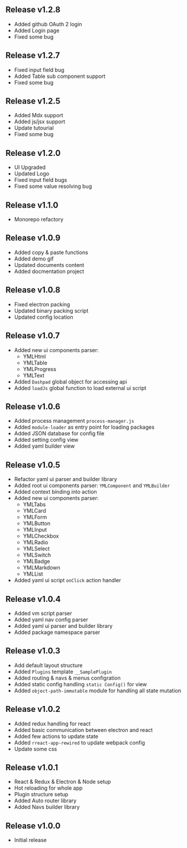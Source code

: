 ## Release v1.2.8

- Added github OAuth 2 login
- Added Login page
- Fixed some bug

## Release v1.2.7

- Fixed input field bug
- Added Table sub component support
- Fixed some bug

## Release v1.2.5

- Added Mdx support
- Added js/jsx support
- Update tutourial
- Fixed some bug

## Release v1.2.0

- UI Upgraded
- Updated Logo
- Fixed input field bugs
- Fixed some value resolving bug

## Release v1.1.0

- Monorepo refactory

## Release v1.0.9

- Added copy & paste functions
- Added demo gif
- Updated documents content
- Added docmentation project

## Release v1.0.8

- Fixed electron packing
- Updated binary packing script
- Updated config location

## Release v1.0.7

- Added new ui components parser:
    - YMLHtml
    - YMLTable
    - YMLProgress
    - YMLText
- Added `Dashpad` global object for accessing api
- Added `loadJs` global function to load external ui script

## Release v1.0.6

- Added process management `process-manager.js`
- Added `module-loader` as entry point for loading packages
- Added JSON database for config file
- Added setting config view
- Added yaml builder view

## Release v1.0.5

- Refactor yaml ui parser and builder library
- Added root ui components parser: `YMLComponent` and `YMLBuilder`
- Added context binding into action
- Added new ui components parser:
    - YMLTabs
    - YMLCard
    - YMLForm
    - YMLButton
    - YMLInput
    - YMLCheckbox
    - YMLRadio
    - YMLSelect
    - YMLSwitch
    - YMLBadge
    - YMLMarkdown
    - YMLList
- Added yaml ui script `onClick` action handler

## Release v1.0.4

- Added vm script parser
- Added yaml nav config parser
- Added yaml ui parser and builder library
- Added package namespace parser

## Release v1.0.3

- Add default layout structure
- Added `Plugins` template `__SamplePlugin`
- Added routing & navs & menus configration
- Added static config handling `static Config()` for view
- Added `object-path-immutable` module for handling all state mutation

## Release v1.0.2

- Added redux handling for react
- Added basic communication between electron and react
- Added few actions to update state
- Added `rreact-app-rewired` to update webpack config
- Update some css

## Release v1.0.1

- React & Redux & Electron & Node setup
- Hot reloading for whole app
- Plugin structure setup
- Added Auto router library
- Added Navs builder library

## Release v1.0.0

- Initial release